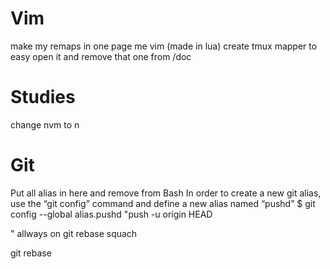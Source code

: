 # Vim
make my remaps in one page me vim (made in lua)
create tmux mapper to easy open it and remove that one from /doc

# Studies
change nvm to n

# Git
Put all alias in here and remove from Bash
In order to create a new git alias, use the “git config” command and define a new alias named “pushd”
$ git config --global alias.pushd "push -u origin HEAD



"
allways on git 
rebase
squach

git rebase <current Tag>

